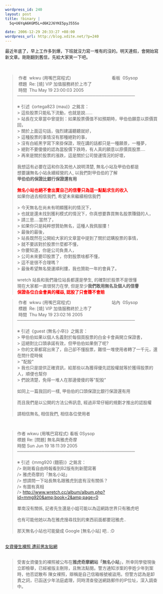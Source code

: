 ```yaml
--- 
wordpress_id: 240
layout: post
title: !binary |
  5q+U6YqA6KGM5L+d6K2J6YKE5pyJ55So

date: 2006-12-29 20:33:27 +08:00
wordpress_url: http://blog.xdite.net/?p=240
---
```

最近年底了，早上工作多到爆，下班就沒力寫一堆有的沒的。明天連假，會開始寫新文章。剛剛翻到舊信，先給大家笑一下吧。<br /><br /><br /><blockquote>&nbsp;作者&nbsp; wkwu (用嘴巴寫程式)&nbsp;&nbsp;&nbsp;&nbsp;&nbsp;&nbsp;&nbsp;&nbsp;&nbsp;&nbsp;&nbsp;&nbsp;&nbsp;&nbsp;&nbsp;&nbsp;&nbsp;&nbsp;&nbsp;&nbsp;&nbsp;&nbsp;&nbsp;&nbsp;&nbsp;&nbsp;&nbsp;&nbsp;&nbsp;&nbsp;&nbsp;&nbsp;&nbsp; 看板&nbsp; 0Sysop<br />&nbsp;標題&nbsp; Re: [燒] VIP 加值服務終於上巿了<br />&nbsp;時間&nbsp; Thu May 19 23:00:03 2005<br />───────────────────────────────────────<br /><br />※ 引述《ortega823 (mau)》之銘言：<br />&gt; 這些股票只能私下流動，也就是說......<br />&gt; 站長在文章當中曾提到：如果股票價值不如預期時，甲伯伯願意以原價買回，<br />&gt; 關於上面這句話，強烈建議聽聽就好，<br />&gt; 這種股票的事情沒有那種絕對的事，<br />&gt; 沒有白紙黑字寫下來掛保證，現在講的話都只是一種願景，一種夢，<br />&gt; 絕對不要傻傻的認為當股價下跌時，有人真的願意以原價買股票....<br />&gt; 再來是關於股票的漲跌，這是關於公司營運情況的好壞，<br /><br />我想這有必要在這和你及其他人說明清楚, 無名小站及甲伯伯都是<br />想要讓無名小站永續經營的人, 以我們對甲伯伯的了解<br /><strong>甲伯伯的保證比銀行保證還有用</strong><br /><br /><font color="#ff0000"><strong>無名小站也絕不會出賣自己的信譽只為這一點點求生的收入</strong></font><br />如果你過去相信我們, 希望未來繼續相信我們<br /><br />&gt; 今天無名在尚未有明顯獲利的情況下，<br />&gt; 也就是還未找到獲利模式的情況下，你真想要靠買無名股票賺錢的人，<br />&gt; 請三思....當然了，<br />&gt; 如果你只是純粹想贊助無名，這種人我佩服摟！<br />&gt; 最後的最後，<br />&gt; 站長既然在公開給大家的文章當中提到了關於認購股票的事情，<br />&gt; 就不要該對於股票什麼都不懂，<br />&gt; 你要知道，你是公司負責人，<br />&gt; 公司未來要印股票了，你對股票啥都不懂，<br />&gt; 這不是很不合理嗎？<br />&gt; 最後希望無名營運順利摟，我也贊助一年的會員了。<br /><br />wretch 站長和我們幾位站長都還是學生, 的確對於股票不是很懂<br />現在大家都一直很努力在學, 但是至少<strong>我們敢用無名及個人的信譽</strong><br /><font color="#ff0000"><strong>保證各位白金會員的權益, 認股了只會賺不會賠</strong></font><br /></blockquote><blockquote>&nbsp;作者&nbsp; wkwu (用嘴巴寫程式)&nbsp;&nbsp;&nbsp;&nbsp;&nbsp;&nbsp;&nbsp;&nbsp;&nbsp;&nbsp;&nbsp;&nbsp;&nbsp;&nbsp;&nbsp;&nbsp;&nbsp;&nbsp;&nbsp;&nbsp;&nbsp;&nbsp;&nbsp;&nbsp;&nbsp;&nbsp;&nbsp;&nbsp;&nbsp;&nbsp;&nbsp;&nbsp;&nbsp; 站內&nbsp; 0Sysop<br />&nbsp;標題&nbsp; Re: [燒] VIP 加值服務終於上巿了<br />&nbsp;時間&nbsp; Thu May 19 23:02:16 2005<br />───────────────────────────────────────<br /><br />※ 引述《guest (無名小卒)》之銘言：<br />&gt; 甲伯伯如果以個人名義對於每個買股票的白金卡會員開立保證書，<br />&gt; 這絕對比口頭承諾有效，但甲伯伯如果倒了呢?<br />&gt; 你的文章都寫出來了，自己卻不懂股票，難怪一堆使用者轉了一千元，還在問什麼時候<br />&gt; &quot;配股&quot;<br />&gt; 我也只是提供正確資訊，給那些以為獲得優先認股權就等於獲得股票的人，順便也幫你<br />&gt; 們說清楚，免得一堆人在那邊傻傻的等&quot;配股&quot;<br /><br />如同上一篇我回的一樣, 甲伯伯的口頭保證比銀行保證還有用<br /><br />而且我們是以公開的方法公佈訊息, 經過非常仔細的規劃才推出的認股權<br /><br />請相信無名, 相信我們, 相信各位使用者<br /></blockquote><br /><blockquote> 作者  wkwu (用嘴巴寫程式)                                  看板  0Sysop<br /> 標題  Re: [問題] 無名與雅虎奇摩<br /> 時間  Sun Jun 19 18:11:39 2005<br />───────────────────────────────────────<br /><br />※ 引述《mmg920 (麵筋)》之銘言：<br /> /&gt; 剛剛看自由時報看到B2版有則新聞寫著<br /> /&gt; 雅虎奇摩的「無名小站」<br /> /&gt; 想請問一下站長無名跟雅虎到底有沒有關係？<br /> /&gt; 有圖有真相<br /> /&gt; http://www.wretch.cc/album/album.php?id=mmg920&amp;book=2&amp;page=0<br /><br />單南沒有關係, 記者先生還是小姐可能以為這網路世界只有雅虎吧<br /><br />也有可能他她以為在雅虎搜尋找到的東西前面都要冠雅虎..<br /><br />那天無名小站也可能變成 Google [無名小站] 吧.. :D</blockquote><br /><a href="http://www.libertytimes.com.tw/2005/new/jun/19/today-so6.htm">女資優生裸照 遭前男友貼網</a><br /><br /><blockquote>受害女資優生的裸照被公布在<strong>雅虎奇摩網站「無名小站</strong>」，所幸同學發現後立即檢舉，已經被版主刪除，且無法點閱。警方通知涉案的李姓少年到案時，他否認散布 陳女裸照，辯稱是自己信箱帳號被盜用。但警方認為是卸責之詞，已函送少年法庭處理，同時清查發送網路郵件的IP位址，深入調查中。<br /></blockquote>
